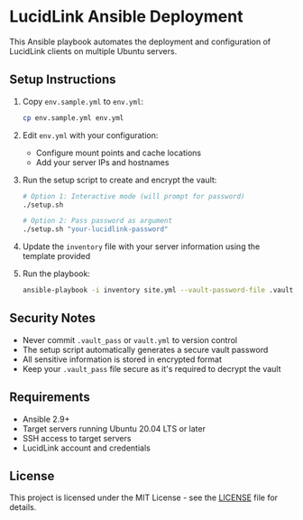 # LucidLink Ansible Deployment

This Ansible playbook automates the deployment and configuration of LucidLink clients on multiple Ubuntu servers.

## Setup Instructions

1. Copy `env.sample.yml` to `env.yml`:
   ```bash
   cp env.sample.yml env.yml
   ```

2. Edit `env.yml` with your configuration:
   - Configure mount points and cache locations
   - Add your server IPs and hostnames

3. Run the setup script to create and encrypt the vault:
   ```bash
   # Option 1: Interactive mode (will prompt for password)
   ./setup.sh

   # Option 2: Pass password as argument
   ./setup.sh "your-lucidlink-password"
   ```

4. Update the `inventory` file with your server information using the template provided

5. Run the playbook:
   ```bash
   ansible-playbook -i inventory site.yml --vault-password-file .vault_pass
   ```

## Security Notes

- Never commit `.vault_pass` or `vault.yml` to version control
- The setup script automatically generates a secure vault password
- All sensitive information is stored in encrypted format
- Keep your `.vault_pass` file secure as it's required to decrypt the vault

## Requirements

- Ansible 2.9+
- Target servers running Ubuntu 20.04 LTS or later
- SSH access to target servers
- LucidLink account and credentials

## License

This project is licensed under the MIT License - see the [LICENSE](LICENSE) file for details.
